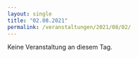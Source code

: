 ```yaml
---
layout: single
title: "02.08.2021"
permalink: /veranstaltungen/2021/08/02/
---
```


Keine Veranstaltung an diesem Tag.
